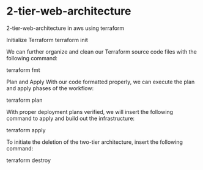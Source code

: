 # 2-tier-web-architecture
2-tier-web-architecture in aws using terraform

Initialize Terraform
terraform init

We can further organize and clean our Terraform source code files with the following command:

terraform fmt

 Plan and Apply
With our code formatted properly, we can execute the plan and apply phases of the workflow:

terraform plan

With proper deployment plans verified, we will insert the following command to apply and build out the infrastructure:

terraform apply

To initiate the deletion of the two-tier architecture, insert the following command:

terraform destroy

